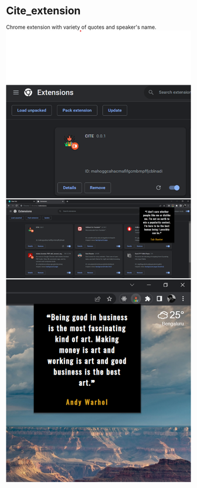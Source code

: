 # Cite_extension
Chrome extension with variety of quotes and speaker's name.
![#Screenshort-1](1.png)
![#Screenshort-2](2.png)
![#Screenshort-3](3.png)
